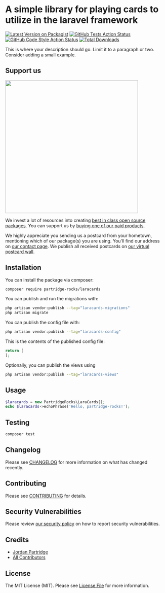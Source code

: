 # A simple library for playing cards to utilize in the laravel framework

[![Latest Version on Packagist](https://img.shields.io/packagist/v/partridge-rocks/laracards.svg?style=flat-square)](https://packagist.org/packages/partridge-rocks/laracards)
[![GitHub Tests Action Status](https://img.shields.io/github/actions/workflow/status/partridge-rocks/laracards/run-tests.yml?branch=main&label=tests&style=flat-square)](https://github.com/partridge-rocks/laracards/actions?query=workflow%3Arun-tests+branch%3Amain)
[![GitHub Code Style Action Status](https://img.shields.io/github/actions/workflow/status/partridge-rocks/laracards/fix-php-code-style-issues.yml?branch=main&label=code%20style&style=flat-square)](https://github.com/partridge-rocks/laracards/actions?query=workflow%3A"Fix+PHP+code+style+issues"+branch%3Amain)
[![Total Downloads](https://img.shields.io/packagist/dt/partridge-rocks/laracards.svg?style=flat-square)](https://packagist.org/packages/partridge-rocks/laracards)

This is where your description should go. Limit it to a paragraph or two. Consider adding a small example.

## Support us

[<img src="https://github-ads.s3.eu-central-1.amazonaws.com/laracards.jpg?t=1" width="419px" />](https://spatie.be/github-ad-click/laracards)

We invest a lot of resources into creating [best in class open source packages](https://spatie.be/open-source). You can support us by [buying one of our paid products](https://spatie.be/open-source/support-us).

We highly appreciate you sending us a postcard from your hometown, mentioning which of our package(s) you are using. You'll find our address on [our contact page](https://spatie.be/about-us). We publish all received postcards on [our virtual postcard wall](https://spatie.be/open-source/postcards).

## Installation

You can install the package via composer:

```bash
composer require partridge-rocks/laracards
```

You can publish and run the migrations with:

```bash
php artisan vendor:publish --tag="laracards-migrations"
php artisan migrate
```

You can publish the config file with:

```bash
php artisan vendor:publish --tag="laracards-config"
```

This is the contents of the published config file:

```php
return [
];
```

Optionally, you can publish the views using

```bash
php artisan vendor:publish --tag="laracards-views"
```

## Usage

```php
$laracards = new PartridgeRocks\LaraCards();
echo $laracards->echoPhrase('Hello, partridge-rocks!');
```

## Testing

```bash
composer test
```

## Changelog

Please see [CHANGELOG](CHANGELOG.md) for more information on what has changed recently.

## Contributing

Please see [CONTRIBUTING](CONTRIBUTING.md) for details.

## Security Vulnerabilities

Please review [our security policy](../../security/policy) on how to report security vulnerabilities.

## Credits

- [Jordan Partridge](https://github.com/partridge-rocks)
- [All Contributors](../../contributors)

## License

The MIT License (MIT). Please see [License File](LICENSE.md) for more information.
